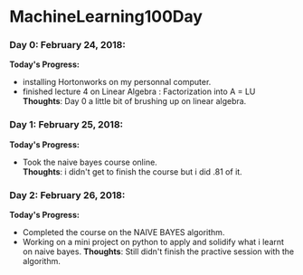# MachineLearning100Day
### Day 0: February 24, 2018:
**Today's Progress:** 
  - installing Hortonworks on my personnal computer.
  - finished lecture 4 on Linear Algebra : Factorization into A = LU  
**Thoughts**: Day 0 a little bit of brushing up on linear algebra.


### Day 1: February 25, 2018:
**Today's Progress:** 
  - Took the naive bayes course online.  
**Thoughts**: i didn't get to finish the course but i did .81 of it.

### Day 2: February 26, 2018:
**Today's Progress:** 
  - Completed the course on the NAIVE BAYES algorithm.
  - Working on a mini project on python to apply and solidify  what i learnt on naive bayes.
**Thoughts**: Still didn't finish the practive session with the algorithm.
